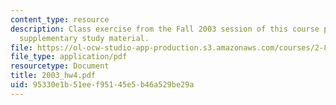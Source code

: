 ```yaml
---
content_type: resource
description: Class exercise from the Fall 2003 session of this course provided as
  supplementary study material.
file: https://ol-ocw-studio-app-production.s3.amazonaws.com/courses/2-800-tribology-fall-2004/95330e1b51eef95145e5b46a529be29a_2003_hw4.pdf
file_type: application/pdf
resourcetype: Document
title: 2003_hw4.pdf
uid: 95330e1b-51ee-f951-45e5-b46a529be29a
---
```

